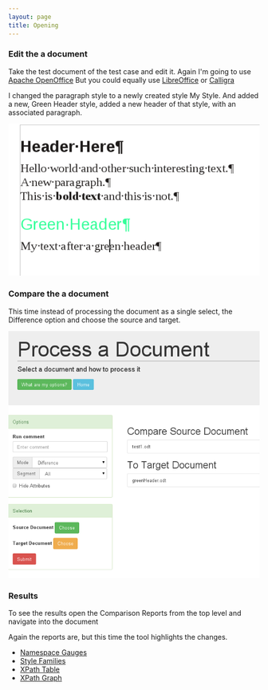 ```yaml
---
layout: page
title: Opening
---
```

### Edit the a document

Take the test document of the test case and edit it. Again I'm going to use [Apache OpenOffice](https://www.openoffice.org/)
But you could equally use [LibreOffice](https://www.libreoffice.org/) or [Calligra](https://www.calligra.org/)

I changed the paragraph style to a newly created style My Style. And added a new, Green Header style, added a new header of that style, with an associated paragraph.

![greenHeader](images/greenHeader.png)

### Compare the a document

This time instead of processing the document as a single select, the Difference option and choose the source and target.

![compare](images/greenHeaderSubmit.png)

### Results

To see the results open the Comparison Reports from the top level and navigate into the document

Again the reports are, but this time the tool highlights the changes.

* [Namespace Gauges](NamespacesCompare.html)
* [Style Families](StyleFamiliesCompare.html)
* [XPath Table](XPathTableCompare.html)
* [XPath Graph](XPathGraphCompare.html)